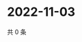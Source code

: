 # 2022-11-03

共 0 条

<!-- BEGIN WEIBO -->
<!-- 最后更新时间 Thu Nov 03 2022 20:34:02 GMT+0800 (China Standard Time) -->

<!-- END WEIBO -->
